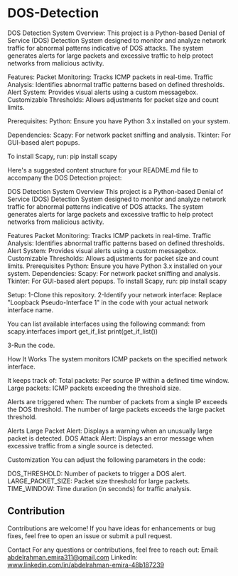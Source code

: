 # DOS-Detection
DOS Detection System
Overview:
This project is a Python-based Denial of Service (DOS) Detection System designed to monitor and analyze network traffic for abnormal patterns indicative of DOS attacks. The system generates alerts for large packets and excessive traffic to help protect networks from malicious activity.

Features:
Packet Monitoring: Tracks ICMP packets in real-time.
Traffic Analysis: Identifies abnormal traffic patterns based on defined thresholds.
Alert System: Provides visual alerts using a custom messagebox.
Customizable Thresholds: Allows adjustments for packet size and count limits.

Prerequisites:
Python: Ensure you have Python 3.x installed on your system.

Dependencies:
Scapy: For network packet sniffing and analysis.
Tkinter: For GUI-based alert popups.


To install Scapy, run:
pip install scapy



Here's a suggested content structure for your README.md file to accompany the DOS Detection project:

DOS Detection System
Overview
This project is a Python-based Denial of Service (DOS) Detection System designed to monitor and analyze network traffic for abnormal patterns indicative of DOS attacks. The system generates alerts for large packets and excessive traffic to help protect networks from malicious activity.

Features
Packet Monitoring: Tracks ICMP packets in real-time.
Traffic Analysis: Identifies abnormal traffic patterns based on defined thresholds.
Alert System: Provides visual alerts using a custom messagebox.
Customizable Thresholds: Allows adjustments for packet size and count limits.
Prerequisites
Python: Ensure you have Python 3.x installed on your system.
Dependencies:
Scapy: For network packet sniffing and analysis.
Tkinter: For GUI-based alert popups.
To install Scapy, run: pip install scapy


Setup:
1-Clone this repository.
2-Identify your network interface:
Replace "Loopback Pseudo-Interface 1" in the code with your actual network interface name.

You can list available interfaces using the following command:
from scapy.interfaces import get_if_list
print(get_if_list())

3-Run the code.

How It Works
The system monitors ICMP packets on the specified network interface.

It keeps track of:
Total packets: Per source IP within a defined time window.
Large packets: ICMP packets exceeding the threshold size.

Alerts are triggered when:
The number of packets from a single IP exceeds the DOS threshold.
The number of large packets exceeds the large packet threshold.

Alerts
Large Packet Alert: Displays a warning when an unusually large packet is detected.
DOS Attack Alert: Displays an error message when excessive traffic from a single source is detected.

Customization
You can adjust the following parameters in the code:

DOS_THRESHOLD: Number of packets to trigger a DOS alert.
LARGE_PACKET_SIZE: Packet size threshold for large packets.
TIME_WINDOW: Time duration (in seconds) for traffic analysis.

## Contribution
Contributions are welcome! If you have ideas for enhancements or bug fixes, feel free to open an issue or submit a pull request.

Contact
For any questions or contributions, feel free to reach out:
Email: abdelrahman.emira311@gmail.com
LinkedIn: www.linkedin.com/in/abdelrahman-emira-48b187239
